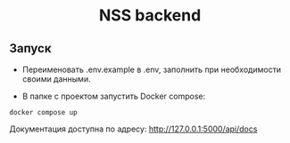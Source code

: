 <h1 align="center"> NSS backend </h1>

<h2 align="center">

##  Запуск

</h2>

<p>



- Переименовать .env.example в .env, заполнить при необходимости своими данными.

- В папке с проектом запустить Docker сompose:

```text
docker compose up
```

</p>

Документация доступна по адресу:
http://127.0.0.1:5000/api/docs
